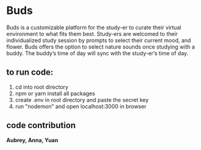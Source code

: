 # Buds
Buds is a customizable platform for the study-er to curate their virtual environment to what fits them best. 
Study-ers are welcomed to their individualized study session by prompts to select their current mood, and flower.
Buds offers the option to select nature sounds once studying with a buddy. The buddy’s time of day will sync with the study-er’s time of day.
 
## to run code:
1. cd into root directory
2. npm or yarn install all packages
3. create .env in root directory and paste the secret key
4. run "nodemon" and open localhost:3000 in browser

## code contribution
**Aubrey, Anna, Yuan**



